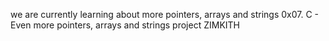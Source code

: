 we are currently learning about more pointers, arrays and strings 0x07. C - Even more pointers, arrays and strings project ZIMKITH
